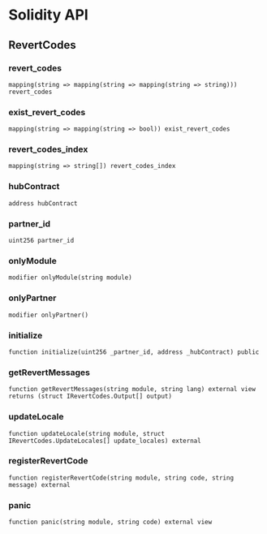 # Solidity API

## RevertCodes

### revert_codes

```solidity
mapping(string => mapping(string => mapping(string => string))) revert_codes
```

### exist_revert_codes

```solidity
mapping(string => mapping(string => bool)) exist_revert_codes
```

### revert_codes_index

```solidity
mapping(string => string[]) revert_codes_index
```

### hubContract

```solidity
address hubContract
```

### partner_id

```solidity
uint256 partner_id
```

### onlyModule

```solidity
modifier onlyModule(string module)
```

### onlyPartner

```solidity
modifier onlyPartner()
```

### initialize

```solidity
function initialize(uint256 _partner_id, address _hubContract) public
```

### getRevertMessages

```solidity
function getRevertMessages(string module, string lang) external view returns (struct IRevertCodes.Output[] output)
```

### updateLocale

```solidity
function updateLocale(string module, struct IRevertCodes.UpdateLocales[] update_locales) external
```

### registerRevertCode

```solidity
function registerRevertCode(string module, string code, string message) external
```

### panic

```solidity
function panic(string module, string code) external view
```

